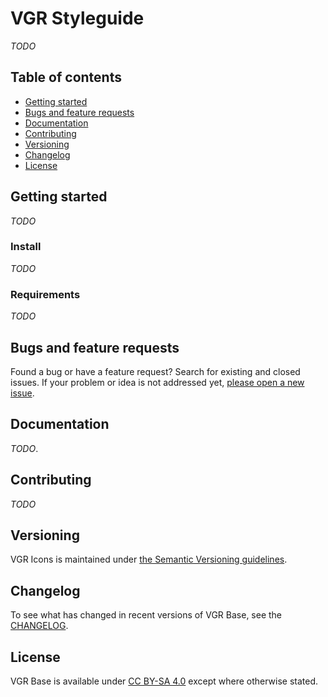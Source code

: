 # VGR Styleguide

_TODO_

## Table of contents

* [Getting started](#getting-started)
* [Bugs and feature requests](#bugs-and-feature-requests)
* [Documentation](#documentation)
* [Contributing](#contributing)
* [Versioning](#versioning)
* [Changelog](#changelog)
* [License](#license)

## Getting started

_TODO_

### Install

_TODO_

### Requirements

_TODO_

## Bugs and feature requests

Found a bug or have a feature request? Search for existing and closed issues. If your problem or idea is not addressed yet, [please open a new issue](https://github.com/Vastra-Gotalandsregionen/vgr-styleguide/issues/new).

## Documentation

_TODO_.

## Contributing

_TODO_

## Versioning

VGR Icons is maintained under [the Semantic Versioning guidelines](http://semver.org/).

## Changelog

To see what has changed in recent versions of VGR Base, see the [CHANGELOG](https://github.com/Vastra-Gotalandsregionen/vgr-styleguide/issues/new/blob/master/CHANGELOG.md).

## License

VGR Base is available under [CC BY-SA 4.0](https://creativecommons.org/licenses/by-sa/4.0/) except where otherwise stated.
